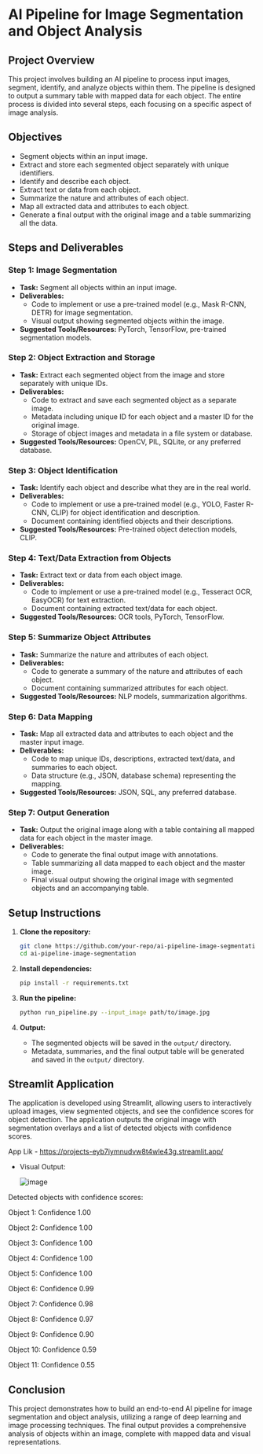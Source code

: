 # AI Pipeline for Image Segmentation and Object Analysis

## Project Overview

This project involves building an AI pipeline to process input images, segment, identify, and analyze objects within them. The pipeline is designed to output a summary table with mapped data for each object. The entire process is divided into several steps, each focusing on a specific aspect of image analysis.

## Objectives

- Segment objects within an input image.
- Extract and store each segmented object separately with unique identifiers.
- Identify and describe each object.
- Extract text or data from each object.
- Summarize the nature and attributes of each object.
- Map all extracted data and attributes to each object.
- Generate a final output with the original image and a table summarizing all the data.

## Steps and Deliverables

### Step 1: Image Segmentation
- **Task:** Segment all objects within an input image.
- **Deliverables:**
  - Code to implement or use a pre-trained model (e.g., Mask R-CNN, DETR) for image segmentation.
  - Visual output showing segmented objects within the image.
- **Suggested Tools/Resources:** PyTorch, TensorFlow, pre-trained segmentation models.

### Step 2: Object Extraction and Storage
- **Task:** Extract each segmented object from the image and store separately with unique IDs.
- **Deliverables:**
  - Code to extract and save each segmented object as a separate image.
  - Metadata including unique ID for each object and a master ID for the original image.
  - Storage of object images and metadata in a file system or database.
- **Suggested Tools/Resources:** OpenCV, PIL, SQLite, or any preferred database.

### Step 3: Object Identification
- **Task:** Identify each object and describe what they are in the real world.
- **Deliverables:**
  - Code to implement or use a pre-trained model (e.g., YOLO, Faster R-CNN, CLIP) for object identification and description.
  - Document containing identified objects and their descriptions.
- **Suggested Tools/Resources:** Pre-trained object detection models, CLIP.

### Step 4: Text/Data Extraction from Objects
- **Task:** Extract text or data from each object image.
- **Deliverables:**
  - Code to implement or use a pre-trained model (e.g., Tesseract OCR, EasyOCR) for text extraction.
  - Document containing extracted text/data for each object.
- **Suggested Tools/Resources:** OCR tools, PyTorch, TensorFlow.

### Step 5: Summarize Object Attributes
- **Task:** Summarize the nature and attributes of each object.
- **Deliverables:**
  - Code to generate a summary of the nature and attributes of each object.
  - Document containing summarized attributes for each object.
- **Suggested Tools/Resources:** NLP models, summarization algorithms.

### Step 6: Data Mapping
- **Task:** Map all extracted data and attributes to each object and the master input image.
- **Deliverables:**
  - Code to map unique IDs, descriptions, extracted text/data, and summaries to each object.
  - Data structure (e.g., JSON, database schema) representing the mapping.
- **Suggested Tools/Resources:** JSON, SQL, any preferred database.

### Step 7: Output Generation
- **Task:** Output the original image along with a table containing all mapped data for each object in the master image.
- **Deliverables:**
  - Code to generate the final output image with annotations.
  - Table summarizing all data mapped to each object and the master image.
  - Final visual output showing the original image with segmented objects and an accompanying table.

## Setup Instructions

1. **Clone the repository:**
   ```bash
   git clone https://github.com/your-repo/ai-pipeline-image-segmentation.git
   cd ai-pipeline-image-segmentation
   ```

2. **Install dependencies:**
   ```bash
   pip install -r requirements.txt
   ```

3. **Run the pipeline:**
   ```bash
   python run_pipeline.py --input_image path/to/image.jpg
   ```

4. **Output:**
   - The segmented objects will be saved in the `output/` directory.
   - Metadata, summaries, and the final output table will be generated and saved in the `output/` directory.
  
## Streamlit Application
The application is developed using Streamlit, allowing users to interactively upload images, view segmented objects, and see the confidence scores for object detection. The application outputs the original image with segmentation overlays and a list of detected objects with confidence scores.

App Lik - https://projects-eyb7iymnudvw8t4wle43g.streamlit.app/

- Visual Output:
  
  ![image](https://github.com/user-attachments/assets/7032789f-6083-481b-81a9-06631bfc6d6c)

  

Detected objects with confidence scores:

Object 1: Confidence 1.00

Object 2: Confidence 1.00

Object 3: Confidence 1.00

Object 4: Confidence 1.00

Object 5: Confidence 1.00

Object 6: Confidence 0.99

Object 7: Confidence 0.98

Object 8: Confidence 0.97

Object 9: Confidence 0.90

Object 10: Confidence 0.59

Object 11: Confidence 0.55



## Conclusion

This project demonstrates how to build an end-to-end AI pipeline for image segmentation and object analysis, utilizing a range of deep learning and image processing techniques. The final output provides a comprehensive analysis of objects within an image, complete with mapped data and visual representations.
